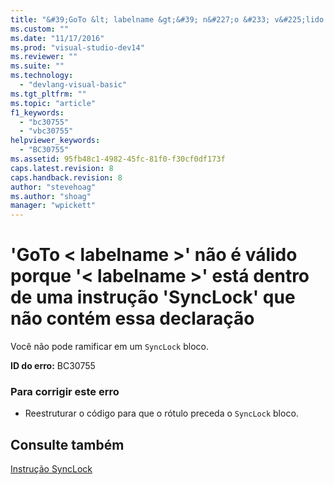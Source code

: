 ```yaml
---
title: "&#39;GoTo &lt; labelname &gt;&#39; n&#227;o &#233; v&#225;lido porque &#39;&lt; labelname &gt;&#39; est&#225; dentro de uma instru&#231;&#227;o &#39;SyncLock&#39; que n&#227;o cont&#233;m essa declara&#231;&#227;o | Microsoft Docs"
ms.custom: ""
ms.date: "11/17/2016"
ms.prod: "visual-studio-dev14"
ms.reviewer: ""
ms.suite: ""
ms.technology: 
  - "devlang-visual-basic"
ms.tgt_pltfrm: ""
ms.topic: "article"
f1_keywords: 
  - "bc30755"
  - "vbc30755"
helpviewer_keywords: 
  - "BC30755"
ms.assetid: 95fb48c1-4982-45fc-81f0-f30cf0df173f
caps.latest.revision: 8
caps.handback.revision: 8
author: "stevehoag"
ms.author: "shoag"
manager: "wpickett"
---
```

# &#39;GoTo &lt; labelname &gt;&#39; n&#227;o &#233; v&#225;lido porque &#39;&lt; labelname &gt;&#39; est&#225; dentro de uma instru&#231;&#227;o &#39;SyncLock&#39; que n&#227;o cont&#233;m essa declara&#231;&#227;o
Você não pode ramificar em um `SyncLock` bloco.  
  
 **ID do erro:** BC30755  
  
### Para corrigir este erro  
  
-   Reestruturar o código para que o rótulo preceda o `SyncLock` bloco.  
  
## Consulte também  
 [Instrução SyncLock](../../visual-basic/language-reference/statements/synclock-statement.md)